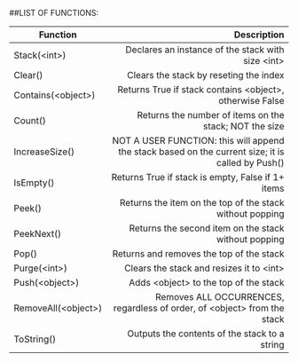 ##LIST OF FUNCTIONS:

| Function            | Description                                                                                       |
| ------------------- |--------------------------------------------------------------------------------------------------:|
| Stack(&lt;int&gt;)        | Declares an instance of the stack with size &lt;int&gt;                                                 |
| Clear()             | Clears the stack by reseting the index                                                            |
| Contains(&lt;object&gt;)  | Returns True if stack contains &lt;object&gt;, otherwise False                                          |
| Count()             | Returns the number of items on the stack; NOT the size                                            |
| IncreaseSize()      | NOT A USER FUNCTION: this will append the stack based on the current size; it is called by Push() |
| IsEmpty()           | Returns True if stack is empty, False if 1+ items                                                 |
| Peek()              | Returns the item on the top of the stack without popping                                          |
| PeekNext()          | Returns the second item on the stack without popping                                              |
| Pop()               | Returns and removes the top of the stack                                                          |
| Purge(&lt;int&gt;)        | Clears the stack and resizes it to &lt;int&gt;                                                          |
| Push(&lt;object&gt;)      | Adds &lt;object&gt; to the top of the stack                                                             |
| RemoveAll(&lt;object&gt;) | Removes ALL OCCURRENCES, regardless of order, of &lt;object&gt; from the stack                          |
| ToString()          | Outputs the contents of the stack to a string                                                     |
